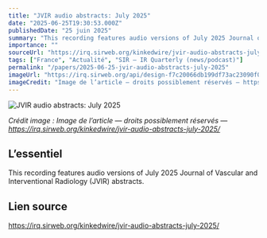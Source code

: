 ```yaml
---
title: "JVIR audio abstracts: July 2025"
date: "2025-06-25T19:30:53.000Z"
publishedDate: "25 juin 2025"
summary: "This recording features audio versions of July 2025 Journal of Vascular and Interventional Radiology (JVIR) abstracts."
importance: ""
sourceUrl: "https://irq.sirweb.org/kinkedwire/jvir-audio-abstracts-july-2025/"
tags: ["France", "Actualité", "SIR — IR Quarterly (news/podcast)"]
permalink: "/papers/2025-06-25-jvir-audio-abstracts-july-2025"
imageUrl: "https://irq.sirweb.org/api/design-f7c20066db199df73ac23090f00f5d89/favicon.png"
imageCredit: "Image de l’article — droits possiblement réservés — https://irq.sirweb.org/kinkedwire/jvir-audio-abstracts-july-2025/"
---
```


![JVIR audio abstracts: July 2025](https://irq.sirweb.org/api/design-f7c20066db199df73ac23090f00f5d89/favicon.png)

*Crédit image : Image de l’article — droits possiblement réservés — https://irq.sirweb.org/kinkedwire/jvir-audio-abstracts-july-2025/*

## L’essentiel

This recording features audio versions of July 2025 Journal of Vascular and Interventional Radiology (JVIR) abstracts.

## Lien source

https://irq.sirweb.org/kinkedwire/jvir-audio-abstracts-july-2025/

